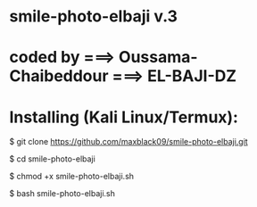 # smile-photo-elbaji v.3

# coded by ===> Oussama-Chaibeddour ===> EL-BAJI-DZ

# Installing (Kali Linux/Termux):

$ git clone https://github.com/maxblack09/smile-photo-elbaji.git

$ cd smile-photo-elbaji

$ chmod +x smile-photo-elbaji.sh

$ bash smile-photo-elbaji.sh

